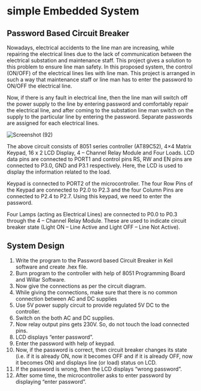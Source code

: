 # simple Embedded System
## Password Based Circuit Breaker

Nowadays, electrical accidents to the line man are increasing, while repairing the electrical lines due to the lack of communication between the electrical substation and maintenance staff. This project gives a solution to this problem to ensure line man safety. In this proposed system, the control (ON/OFF) of the electrical lines lies with line man. This project is arranged in such a way that maintenance staff or line man has to enter the password to ON/OFF the electrical line.


 Now, if there is any fault in electrical line, then the line man will switch off the power supply to the line by entering password and comfortably repair the electrical line, and after coming to the substation line man switch on the supply to the particular line by entering the password. Separate passwords are assigned for each electrical lines.

![Screenshot (92)](https://user-images.githubusercontent.com/98865009/154540153-60ccc338-435c-4841-a801-71f00c3046f9.png)


The above circuit consists of 8051 series controller (AT89C52), 4×4 Matrix Keypad, 16 x 2 LCD Display, 4 – Channel Relay Module and Four Loads. LCD data pins are connected to PORT1 and control pins RS, RW and EN pins are connected to P3.0, GND and P3.1 respectively. Here, the LCD is used to display the information related to the load.

Keypad is connected to PORT2 of the microcontroller. The four Row Pins of the Keypad are connected to P2.0 to P2.3 and the four Column Pins are connected to P2.4 to P2.7. Using this keypad, we need to enter the password.

Four Lamps (acting as Electrical Lines) are connected to P0.0 to P0.3 through the 4 – Channel Relay Module. These are used to indicate circuit breaker state (Light ON – Line Active and Light OFF – Line Not Active).

## System Design
1. Write the program to the Password based Circuit Breaker in Keil software and create .hex file.
2. Burn program to the controller with help of 8051 Programming Board and Willar Software.
3. Now give the connections as per the circuit diagram.
4. While giving the connections, make sure that there is no common connection between AC and DC supplies
5. Use 5V power supply circuit to provide regulated 5V DC to the controller.
6.  Switch on the both AC and DC supplies.
7. Now relay output pins gets 230V. So, do not touch the load connected pins.
8. LCD displays “enter password”.
9. Enter the password with help of keypad.
10. Now, if the password is correct, then circuit breaker changes its state (i.e. if it is already ON, now it becomes OFF and if it is already OFF, now it becomes ON) and displays line (or load) status on LCD.
11. If the password is wrong, then the LCD displays “wrong password”.
12. After some time, the microcontroller asks to enter password by displaying “enter password”.
